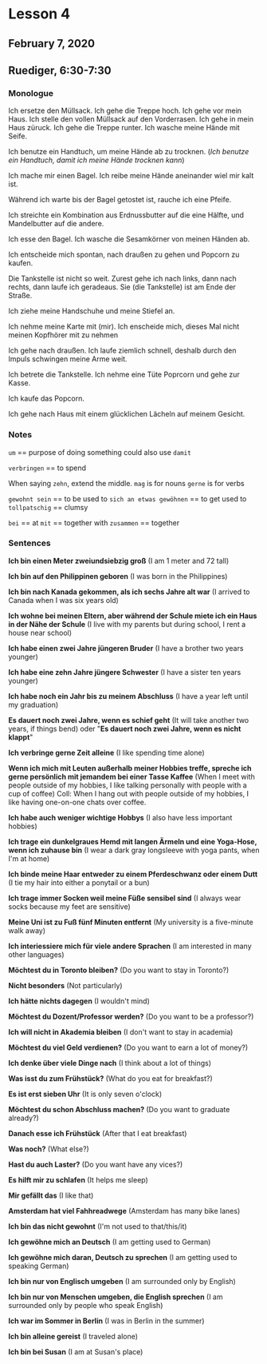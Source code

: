 # Lesson 4
## February 7, 2020
## Ruediger, 6:30-7:30

### Monologue
Ich ersetze den Müllsack. Ich gehe die Treppe hoch. Ich gehe vor mein Haus. Ich stelle den vollen Müllsack auf den Vorderrasen. Ich gehe in mein Haus züruck. Ich gehe die Treppe runter. Ich wasche meine Hände mit Seife.

Ich benutze ein Handtuch, um meine Hände ab zu trocknen.
(_Ich benutze ein Handtuch, damit ich meine Hände trocknen kann_)

Ich mache mir einen Bagel. Ich reibe meine Hände aneinander wiel mir kalt ist.

Während ich warte bis der Bagel getostet ist, rauche ich eine Pfeife.

Ich streichte ein Kombination aus Erdnussbutter auf die eine Hälfte, und Mandelbutter auf die andere.

Ich esse den Bagel. Ich wasche die Sesamkörner von meinen Händen ab.

Ich entscheide mich spontan, nach draußen zu gehen und Popcorn zu kaufen.

Die Tankstelle ist nicht so weit. Zurest gehe ich nach links, dann nach rechts, dann laufe ich geradeaus. Sie (die Tankstelle) ist am Ende der Straße.

Ich ziehe meine Handschuhe und meine Stiefel an.

Ich nehme meine Karte mit (mir). Ich enscheide mich, dieses Mal nicht meinen Kopfhörer mit zu nehmen

Ich gehe nach draußen. Ich laufe ziemlich schnell, deshalb durch den Impuls schwingen meine Arme weit.

Ich betrete die Tankstelle.
Ich nehme eine Tüte Poprcorn und gehe zur Kasse.

Ich kaufe das Popcorn.

Ich gehe nach Haus mit einem glücklichen Lächeln auf meinem Gesicht.

### Notes
`um` == purpose of doing something
could also use `damit`

`verbringen` == to spend

When saying `zehn`, extend the middle.
`mag` is for nouns
`gerne` is for verbs

`gewohnt sein` == to be used to
`sich an etwas gewöhnen` == to get used to
`tollpatschig` == clumsy

`bei` == at
`mit` == together with
`zusammen` == together

### Sentences
**Ich bin einen Meter zweiundsiebzig groß**
(I am 1 meter and 72 tall)

**Ich bin auf den Philippinen geboren**
(I was born in the Philippines)

**Ich bin nach Kanada gekommen, als ich sechs Jahre alt war**
(I arrived to Canada when I was six years old)

**Ich wohne bei meinen Eltern, aber während der Schule miete ich ein Haus in der Nähe der Schule**
(I live with my parents but during school, I rent a house near school)

**Ich habe einen zwei Jahre jüngeren Bruder**
(I have a brother two years younger)

**Ich habe eine zehn Jahre jüngere Schwester**
(I have a sister ten years younger)

**Ich habe noch ein Jahr bis zu meinem Abschluss**
(I have a year left until my graduation)

**Es dauert noch zwei Jahre, wenn es schief geht**
(It will take another two years, if things bend)
oder "**Es dauert noch zwei Jahre, wenn es nicht klappt**"

**Ich verbringe gerne Zeit alleine**
(I like spending time alone)

**Wenn ich mich mit Leuten außerhalb meiner Hobbies treffe, spreche ich gerne persönlich mit jemandem bei einer Tasse Kaffee**
(When I meet with people outside of my hobbies, I like talking personally with people with a cup of coffee)
Coll: When I hang out with people outside of my hobbies, I like having one-on-one chats over coffee.

**Ich habe auch weniger wichtige Hobbys**
(I also have less important hobbies)

**Ich trage ein dunkelgraues Hemd mit langen Ärmeln und eine Yoga-Hose, wenn ich zuhause bin**
(I wear a dark gray longsleeve with yoga pants, when I'm at home)

**Ich binde meine Haar entweder zu einem Pferdeschwanz oder einem Dutt**
(I tie my hair into either a ponytail or a bun)

**Ich trage immer Socken weil meine Füße sensibel sind**
(I always wear socks because my feet are sensitive)

**Meine Uni ist zu Fuß fünf Minuten entfernt**
(My university is a five-minute walk away)

**Ich interiessiere mich für viele andere Sprachen**
(I am interested in many other languages)

**Möchtest du in Toronto bleiben?**
(Do you want to stay in Toronto?)

**Nicht besonders**
(Not particularly)

**Ich hätte nichts dagegen**
(I wouldn't mind)

**Möchtest du Dozent/Professor werden?**
(Do you want to be a professor?)

**Ich will nicht in Akademia bleiben**
(I don't want to stay in academia)

**Möchtest du viel Geld verdienen?**
(Do you want to earn a lot of money?)

**Ich denke über viele Dinge nach**
(I think about a lot of things)

**Was isst du zum Frühstück?**
(What do you eat for breakfast?)

**Es ist erst sieben Uhr**
(It is only seven o'clock)

**Möchtest du schon Abschluss machen?**
(Do you want to graduate already?)

**Danach esse ich Frühstück**
(After that I eat breakfast)

**Was noch?**
(What else?)

**Hast du auch Laster?**
(Do you want have any vices?)

**Es hilft mir zu schlafen**
(It helps me sleep)

**Mir gefällt das**
(I like that)

**Amsterdam hat viel Fahhreadwege**
(Amsterdam has many bike lanes)

**Ich bin das nicht gewohnt**
(I'm not used to that/this/it)

**Ich gewöhne mich an Deutsch**
(I am getting used to German)

**Ich gewöhne mich daran, Deutsch zu sprechen**
(I am getting used to speaking German)

**Ich bin nur von Englisch umgeben**
(I am surrounded only by English)

**Ich bin nur von Menschen umgeben, die English sprechen**
(I am surrounded only by people who speak English)

**Ich war im Sommer in Berlin**
(I was in Berlin in the summer)

**Ich bin alleine gereist**
(I traveled alone)

**Ich bin bei Susan**
(I am at Susan's place)
